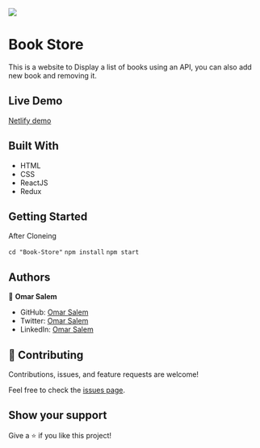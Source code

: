 ![](https://img.shields.io/badge/Microverse-blueviolet)

# Book Store
This is a website to Display a list of books using an API, you can also add new book and removing it.

## Live Demo 
[Netlify demo](https://book-store-v1.netlify.app/)

## Built With

- HTML
- CSS
- ReactJS
- Redux

## Getting Started

After Cloneing

`cd "Book-Store"`
`npm install`
`npm start`

## Authors

👤 **Omar Salem**

- GitHub: [Omar Salem](https://github.com/omarsalem7)
- Twitter: [Omar Salem](https://twitter.com/Omar80491499)
- LinkedIn: [Omar Salem](https://www.linkedin.com/in/omar-salem-a6945b177/)

## 🤝 Contributing

Contributions, issues, and feature requests are welcome!

Feel free to check the [issues page](../../issues/).

## Show your support

Give a ⭐️ if you like this project!
